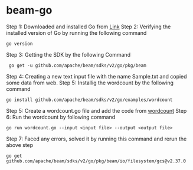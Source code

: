 # beam-go
Step 1: Downloaded and installed Go from [Link](https://go.dev/learn/)
Step 2: Verifying the installed version of Go by running the following command
```
go version
```
Step 3: Getting the SDK by the following Command
```
 go get -u github.com/apache/beam/sdks/v2/go/pkg/beam
 ```
Step 4: Creating a new text input file with the name Sample.txt and copied some data from web.
Step 5: Installig the wordcount by the following command
```
go install github.com/apache/beam/sdks/v2/go/examples/wordcount
```
Step 5: Create a wordcount.go file and add the code from [wordcount](https://github.com/apache/beam/tree/master/sdks/go/examples/wordcount)
Step 6: Run the wordcount by following command
```
go run wordcount.go --input <input file> --output <output file>
```
Step 7: Faced any errors, solved it by running this command and rerun the above step
```
go get github.com/apache/beam/sdks/v2/go/pkg/beam/io/filesystem/gcs@v2.37.0
```
